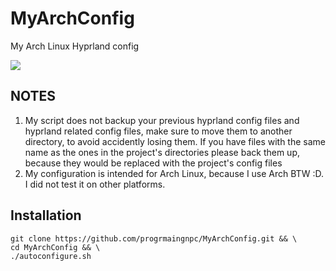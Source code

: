 # MyArchConfig
My Arch Linux Hyprland config

<img src="https://github.com/progrmaingnpc/MyArchConfig/myconfiguration.png" style="border:0">

## NOTES
1. My script does not backup your previous hyprland config files and hyprland related config files, make sure to move them to another directory, to avoid accidently losing them. If you have files with the same name as the ones in the project's directories please back them up, because they would be replaced with the project's config files
2. My configuration is intended for Arch Linux, because I use Arch BTW :D.
  I did not test it on other platforms.


## Installation
```
git clone https://github.com/progrmaingnpc/MyArchConfig.git && \
cd MyArchConfig && \
./autoconfigure.sh
```

